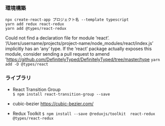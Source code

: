 ### 環境構築
`npx create-react-app プロジェクト名 --template typescript`  
`yarn add redux react-redux`  
`yarn add @types/react-redux`  

Could not find a declaration file for module ‘react’. ‘/Users/username/projects/project-name/node_modules/react/index.js’ implicitly has an ‘any’ type.
If the ‘react’ package actually exposes this module, consider sending a pull request to amend ’https://github.com/DefinitelyTyped/DefinitelyTyped/tree/master/type
`yarn add -D @types/react`


### ライブラリ
- React Transition Group  
`$ npm install react-transition-group --save`  

- cubic-bezier
https://cubic-bezier.com/  

- Redux Toolkit
`$ npm install --save @reduxjs/toolkit  react-redux @types/react-redux`
